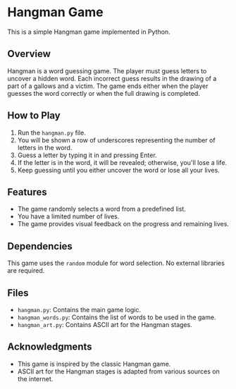 # Hangman Game

This is a simple Hangman game implemented in Python.

## Overview

Hangman is a word guessing game. The player must guess letters to uncover a hidden word. Each incorrect guess results in the drawing of a part of a gallows and a victim. The game ends either when the player guesses the word correctly or when the full drawing is completed.

## How to Play

1. Run the `hangman.py` file.
2. You will be shown a row of underscores representing the number of letters in the word.
3. Guess a letter by typing it in and pressing Enter.
4. If the letter is in the word, it will be revealed; otherwise, you'll lose a life.
5. Keep guessing until you either uncover the word or lose all your lives.

## Features

- The game randomly selects a word from a predefined list.
- You have a limited number of lives.
- The game provides visual feedback on the progress and remaining lives.

## Dependencies

This game uses the `random` module for word selection. No external libraries are required.

## Files

- `hangman.py`: Contains the main game logic.
- `hangman_words.py`: Contains the list of words to be used in the game.
- `hangman_art.py`: Contains ASCII art for the Hangman stages.

## Acknowledgments

- This game is inspired by the classic Hangman game.
- ASCII art for the Hangman stages is adapted from various sources on the internet.
